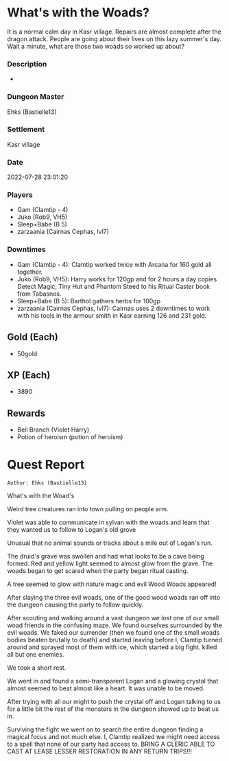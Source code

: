 # What's with the Woads?
It is a normal calm day in Kasr village. Repairs are almost complete after the dragon attack. People are going about their lives on this lazy summer's day. Wait a minute, what are those two woads so worked up about?
### Description
-
### Dungeon Master
Ehks (Bastielle13)
### Settlement
Kasr village
### Date
2022-07-28 23:01:20
### Players
* Gam (Clamtip - 4)
* Juko (Rob9, VH5)
* Sleep+Babe (B 5)
* zarzaania (Cairnas Cephas, lvl7)
### Downtimes
* Gam (Clamtip - 4): Clamtip worked twice with Arcana for 160 gold all together.
* Juko (Rob9, VH5): Harry works for 120gp and for 2 hours a day copies Detect Magic, Tiny Hut and Phantom Steed to his Ritual Caster book from Tabasnos.
* Sleep+Babe (B 5): Barthol gathers herbs for 100gp
* zarzaania (Cairnas Cephas, lvl7): Cairnas uses 2 downtimes to work with his tools in the armour smith in Kasr earning 126 and 231 gold.
## Gold (Each)
* 50gold
## XP (Each)
* 3890
## Rewards
* Bell Branch (Violet Harry)
* Potion of heroism (potion of heroism)
# Quest Report
`Author: Ehks (Bastielle13)`


What's with the Woad's

Weird tree creatures ran into town pulling on people arm.

Violet was able to communicate in sylvan with the woads and learn that they wanted us to follow to Logan's old grove 

Unusual that no animal sounds or tracks about a mile out of Logan's run.

The druid's grave was swollen and had what looks to be a cave being formed. Red and yellow light seemed to almost glow from the grave. The woads began to get scared when the party began ritual casting.

A tree seemed to glow with nature magic and evil Wood Woads appeared!

After slaying the three evil woads, one of the good wood woads ran off into the dungeon causing the party to follow quickly. 

After scouting and walking around a vast dungeon we lost one of our small woad friends in the confusing maze. We found ourselves surrounded by the evil woads. We faked our surrender (then we found one of the small woads bodies beaten brutally to death) and started leaving before I, Clamtip turned around and sprayed most of them with ice, which started a big fight. killed all but one enemies.

We took a short rest.

We went in and found a semi-transparent Logan and a glowing crystal that almost seemed to beat almost like a heart. It was unable to be moved. 

After trying with all our might to push the crystal off and Logan talking to us for a little bit the rest of the monsters in the dungeon showed up to beat us in. 

Surviving the fight we went on to search the entire dungeon finding a magical focus and not much else. I, Clamtip realized we might need access to a spell that none of our party had access to. BRING A CLERIC ABLE TO CAST AT LEASE LESSER RESTORATION IN ANY RETURN TRIPS!!!